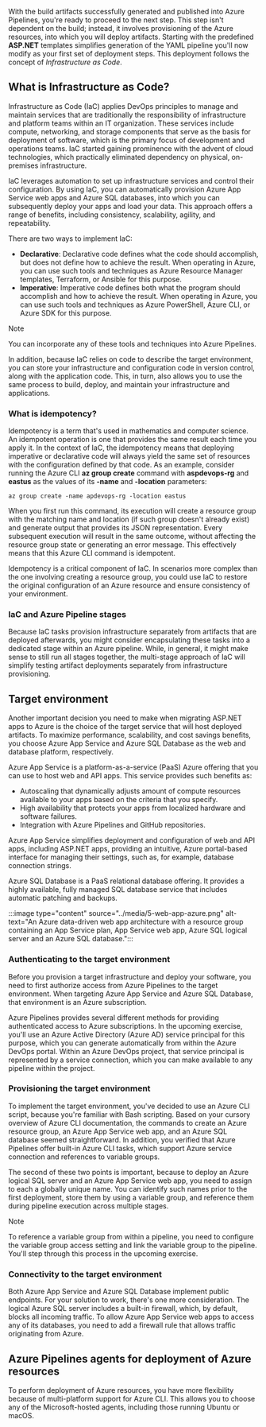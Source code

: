 With the build artifacts successfully generated and published into Azure Pipelines, you're ready to proceed to the next step. This step isn't dependent on the build; instead, it involves provisioning of the Azure resources, into which you will deploy artifacts. Starting with the predefined **ASP.NET** templates simplifies generation of the YAML pipeline you'll now modify as your first set of deployment steps. This deployment follows the concept of *Infrastructure as Code*.

## What is Infrastructure as Code?

Infrastructure as Code (IaC) applies DevOps principles to manage and maintain services that are traditionally the responsibility of infrastructure and platform teams within an IT organization. These services include compute, networking, and storage components that serve as the basis for deployment of software, which is the primary focus of development and operations teams. IaC started gaining prominence with the advent of cloud technologies, which practically eliminated dependency on physical, on-premises infrastructure.

IaC leverages automation to set up infrastructure services and control their configuration. By using IaC, you can automatically provision Azure App Service web apps and Azure SQL databases, into which you can subsequently deploy your apps and load your data. This approach offers a range of benefits, including consistency, scalability, agility, and repeatability.

There are two ways to implement IaC:

- **Declarative**: Declarative code defines what the code should accomplish, but does not define how to achieve the result. When operating in Azure, you can use such tools and techniques as Azure Resource Manager templates, Terraform, or Ansible for this purpose.
- **Imperative**: Imperative code defines both what the program should accomplish and how to achieve the result. When operating in Azure, you can use such tools and techniques as Azure PowerShell, Azure CLI, or Azure SDK for this purpose.

> [!NOTE]
> You can incorporate any of these tools and techniques into Azure Pipelines.

In addition, because IaC relies on code to describe the target environment, you can store your infrastructure and configuration code in version control, along with the application code. This, in turn, also allows you to use the same process to build, deploy, and maintain your infrastructure and applications.

### What is idempotency?

Idempotency is a term that's used in mathematics and computer science. An idempotent operation is one that provides the same result each time you apply it. In the context of IaC, the idempotency means that deploying imperative or declarative code will always yield the same set of resources with the configuration defined by that code. As an example, consider running the Azure CLI **az group create** command with **aspdevops-rg** and **eastus** as the values of its **-name** and **-location** parameters:

```
az group create -name apdevops-rg -location eastus
```

When you first run this command, its execution will create a resource group with the matching name and location (if such group doesn't already exist) and generate output that provides its JSON representation. Every subsequent execution will result in the same outcome, without affecting the resource group state or generating an error message. This effectively means that this Azure CLI command is idempotent.

Idempotency is a critical component of IaC. In scenarios more complex than the one involving creating a resource group, you could use IaC to restore the original configuration of an Azure resource and ensure consistency of your environment.

### IaC and Azure Pipeline stages

Because IaC tasks provision infrastructure separately from artifacts that are deployed afterwards, you might consider encapsulating these tasks into a dedicated stage within an Azure pipeline. While, in general, it might make sense to still run all stages together, the multi-stage approach of IaC will simplify testing artifact deployments separately from infrastructure provisioning.

## Target environment

Another important decision you need to make when migrating ASP.NET apps to Azure is the choice of the target service that will host deployed artifacts. To maximize performance, scalability, and cost savings benefits, you choose Azure App Service and Azure SQL Database as the web and database platform, respectively.

Azure App Service is a platform-as-a-service (PaaS) Azure offering that you can use to host web and API apps. This service provides such benefits as:

- Autoscaling that dynamically adjusts amount of compute resources available to your apps based on the criteria that you specify.
- High availability that protects your apps from localized hardware and software failures.
- Integration with Azure Pipelines and GitHub repositories.

Azure App Service simplifies deployment and configuration of web and API apps, including ASP.NET apps, providing an intuitive, Azure portal-based interface for managing their settings, such as, for example, database connection strings.

Azure SQL Database is a PaaS relational database offering. It provides a highly available, fully managed SQL database service that includes automatic patching and backups.

:::image type="content" source="../media/5-web-app-azure.png" alt-text="An Azure data-driven web app architecture with a resource group containing an App Service plan, App Service web app, Azure SQL logical server and an Azure SQL database.":::

### Authenticating to the target environment

Before you provision a target infrastructure and deploy your software, you need to first authorize access from Azure Pipelines to the target environment. When targeting Azure App Service and Azure SQL Database, that environment is an Azure subscription.

Azure Pipelines provides several different methods for providing authenticated access to Azure subscriptions. In the upcoming exercise, you'll use an Azure Active Directory (Azure AD) service principal for this purpose, which you can generate automatically from within the Azure DevOps portal. Within an Azure DevOps project, that service principal is represented by a service connection, which you can make available to any pipeline within the project.

### Provisioning the target environment

To implement the target environment, you've decided to use an Azure CLI script, because you're familiar with Bash scripting. Based on your cursory overview of Azure CLI documentation, the commands to create an Azure resource group, an Azure App Service web app, and an Azure SQL database seemed straightforward. In addition, you verified that Azure Pipelines offer built-in Azure CLI tasks, which support Azure service connection and references to variable groups.

The second of these two points is important, because to deploy an Azure logical SQL server and an Azure App Service web app, you need to assign to each a globally unique name. You can identify such names prior to the first deployment, store them by using a variable group, and reference them during pipeline execution across multiple stages.

> [!NOTE]
> To reference a variable group from within a pipeline, you need to configure the variable group access setting and link the variable group to the pipeline. You'll step through this process in the upcoming exercise.

### Connectivity to the target environment

Both Azure App Service and Azure SQL Database implement public endpoints. For your solution to work, there's one more consideration. The logical Azure SQL server includes a built-in firewall, which, by default, blocks all incoming traffic. To allow Azure App Service web apps to access any of its databases, you need to add a firewall rule that allows traffic originating from Azure.

## Azure Pipelines agents for deployment of Azure resources

To perform deployment of Azure resources, you have more flexibility because of multi-platform support for Azure CLI. This allows you to choose any of the Microsoft-hosted agents, including those running Ubuntu or macOS.
